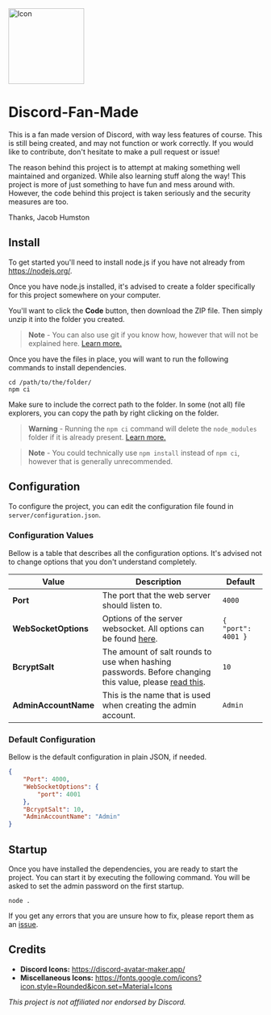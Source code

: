 <picture>
  <source media="(prefers-color-scheme: dark)" srcset="client/assets/public/images/icon/white.png" height="150px" width="150px">
  <source media="(prefers-color-scheme: light)" srcset="client/assets/public/images/icon/black.png" height="150px" width="150px">
  <img alt="Icon">
</picture>

# Discord-Fan-Made

This is a fan made version of Discord, with way less features of course. This is still being created, and may not function or work correctly. If you would like to contribute, don't hesitate to make a pull request or issue!

The reason behind this project is to attempt at making something well maintained and organized. While also learning stuff along the way! This project is more of just something to have fun and mess around with. However, the code behind this project is taken seriously and the security measures are too.

Thanks, Jacob Humston

## Install

To get started you'll need to install node.js if you have not already from https://nodejs.org/.

Once you have node.js installed, it's advised to create a folder specifically for this project somewhere on your computer.

You'll want to click the **Code** button, then download the ZIP file. Then simply unzip it into the folder you created.
> **Note** - You can also use git if you know how, however that will not be explained here. [Learn more.](https://docs.github.com/en/repositories/creating-and-managing-repositories/cloning-a-repository)

Once you have the files in place, you will want to run the following commands to install dependencies.

```console
cd /path/to/the/folder/
npm ci
```
Make sure to include the correct path to the folder. In some (not all) file explorers, you can copy the path by right clicking on the folder.

> **Warning** - Running the `npm ci` command will delete the `node_modules` folder if it is already present. [Learn more.](https://docs.npmjs.com/cli/v9/commands/npm-ci)

> **Note** - You could technically use `npm install` instead of `npm ci`, however that is generally unrecommended.

## Configuration 

To configure the project, you can edit the configuration file found in `server/configuration.json`.

### Configuration Values

Bellow is a table that describes all the configuration options. It's advised not to change options that you don't understand completely.

Value | Description | Default
----- | ----------- | -------
**Port** | The port that the web server should listen to. | `4000`
**WebSocketOptions** | Options of the server websocket. All options can be found [here](https://github.com/websockets/ws/blob/HEAD/doc/ws.md#new-websocketserveroptions-callback). | `{ "port": 4001 }`
**BcryptSalt** | The amount of salt rounds to use when hashing passwords. Before changing this value, please [read this](https://github.com/kelektiv/node.bcrypt.js#a-note-on-rounds). | `10`
**AdminAccountName** | This is the name that is used when creating the admin account. | `Admin`

### Default Configuration

Bellow is the default configuration in plain JSON, if needed.

```json
{
    "Port": 4000,
    "WebSocketOptions": {
        "port": 4001
    },
    "BcryptSalt": 10,
    "AdminAccountName": "Admin"
}
```

## Startup

Once you have installed the dependencies, you are ready to start the project. You can start it by executing the following command. You will be asked to set the admin password on the first startup.

```console
node .
```

If you get any errors that you are unsure how to fix, please report them as an [issue](https://github.com/jacobhumston-school/Discord-Fan-Made/issues/new).

## Credits

- **Discord Icons:** https://discord-avatar-maker.app/
- **Miscellaneous Icons:** https://fonts.google.com/icons?icon.style=Rounded&icon.set=Material+Icons

*This project is not affiliated nor endorsed by Discord.*
